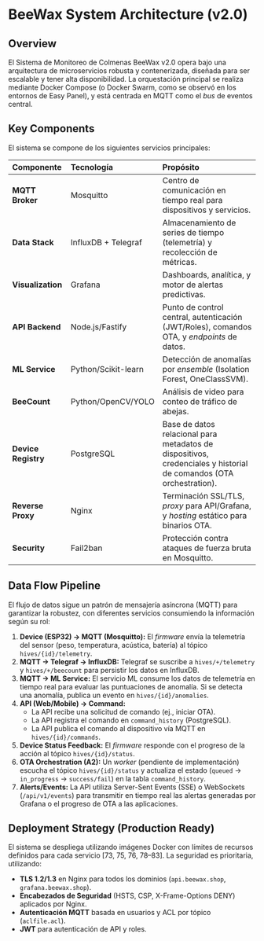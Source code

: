 # BeeWax System Architecture (v2.0)

## Overview

El Sistema de Monitoreo de Colmenas BeeWax v2.0 opera bajo una arquitectura de microservicios robusta y contenerizada, diseñada para ser escalable y tener alta disponibilidad. La orquestación principal se realiza mediante Docker Compose (o Docker Swarm, como se observó en los entornos de Easy Panel), y está centrada en MQTT como el *bus* de eventos central.

## Key Components

El sistema se compone de los siguientes servicios principales:

| Componente | Tecnología | Propósito |
| :--- | :--- | :--- |
| **MQTT Broker** | Mosquitto | Centro de comunicación en tiempo real para dispositivos y servicios. |
| **Data Stack** | InfluxDB + Telegraf | Almacenamiento de series de tiempo (telemetría) y recolección de métricas. |
| **Visualization** | Grafana | Dashboards, analítica, y motor de alertas predictivas. |
| **API Backend** | Node.js/Fastify | Punto de control central, autenticación (JWT/Roles), comandos OTA, y *endpoints* de datos. |
| **ML Service** | Python/Scikit-learn | Detección de anomalías por *ensemble* (Isolation Forest, OneClassSVM). |
| **BeeCount** | Python/OpenCV/YOLO | Análisis de video para conteo de tráfico de abejas. |
| **Device Registry** | PostgreSQL | Base de datos relacional para metadatos de dispositivos, credenciales y historial de comandos (OTA orchestration). |
| **Reverse Proxy** | Nginx | Terminación SSL/TLS, *proxy* para API/Grafana, y *hosting* estático para binarios OTA. |
| **Security** | Fail2ban | Protección contra ataques de fuerza bruta en Mosquitto. |

## Data Flow Pipeline

El flujo de datos sigue un patrón de mensajería asíncrona (MQTT) para garantizar la robustez, con diferentes servicios consumiendo la información según su rol:

1.  **Device (ESP32) → MQTT (Mosquitto):** El *firmware* envía la telemetría del sensor (peso, temperatura, acústica, batería) al tópico `hives/{id}/telemetry`.
2.  **MQTT → Telegraf → InfluxDB:** Telegraf se suscribe a `hives/+/telemetry` y `hives/+/beecount` para persistir los datos en InfluxDB.
3.  **MQTT → ML Service:** El servicio ML consume los datos de telemetría en tiempo real para evaluar las puntuaciones de anomalía. Si se detecta una anomalía, publica un evento en `hives/{id}/anomalies`.
4.  **API (Web/Mobile) → Command:**
    *   La API recibe una solicitud de comando (ej., iniciar OTA).
    *   La API registra el comando en `command_history` (PostgreSQL).
    *   La API publica el comando al dispositivo vía MQTT en `hives/{id}/commands`.
5.  **Device Status Feedback:** El *firmware* responde con el progreso de la acción al tópico `hives/{id}/status`.
6.  **OTA Orchestration (A2):** Un *worker* (pendiente de implementación) escucha el tópico `hives/{id}/status` y actualiza el estado (`queued` → `in_progress` → `success/fail`) en la tabla `command_history`.
7.  **Alerts/Events:** La API utiliza Server-Sent Events (SSE) o WebSockets (`/api/v1/events`) para transmitir en tiempo real las alertas generadas por Grafana o el progreso de OTA a las aplicaciones.

## Deployment Strategy (Production Ready)

El sistema se despliega utilizando imágenes Docker con límites de recursos definidos para cada servicio [73, 75, 76, 78–83]. La seguridad es prioritaria, utilizando:

*   **TLS 1.2/1.3** en Nginx para todos los dominios (`api.beewax.shop`, `grafana.beewax.shop`).
*   **Encabezados de Seguridad** (HSTS, CSP, X-Frame-Options DENY) aplicados por Nginx.
*   **Autenticación MQTT** basada en usuarios y ACL por tópico (`aclfile.acl`).
*   **JWT** para autenticación de API y roles.
